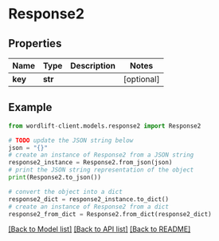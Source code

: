 # Response2


## Properties

Name | Type | Description | Notes
------------ | ------------- | ------------- | -------------
**key** | **str** |  | [optional] 

## Example

```python
from wordlift-client.models.response2 import Response2

# TODO update the JSON string below
json = "{}"
# create an instance of Response2 from a JSON string
response2_instance = Response2.from_json(json)
# print the JSON string representation of the object
print(Response2.to_json())

# convert the object into a dict
response2_dict = response2_instance.to_dict()
# create an instance of Response2 from a dict
response2_from_dict = Response2.from_dict(response2_dict)
```
[[Back to Model list]](../README.md#documentation-for-models) [[Back to API list]](../README.md#documentation-for-api-endpoints) [[Back to README]](../README.md)


